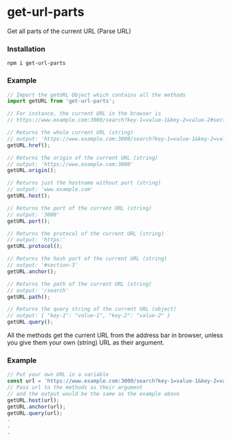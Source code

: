 # get-url-parts
Get all parts of the current URL (Parse URL)

### Installation
```
npm i get-url-parts
```

### Example
```javascript
// Import the getURL Object which contains all the methods
import getURL from 'get-url-parts';

// For instance, the current URL in the browser is
// https://www.example.com:3000/search?key-1=value-1&key-2=value-2#section-3

// Returns the whole current URL (string)
// output: 'https://www.example.com:3000/search?key-1=value-1&key-2=value-2#section-3'
getURL.href();

// Returns the origin of the current URL (string)
// output: 'https://www.example.com:3000'
getURL.origin();

// Returns just the hostname without port (string)
// output: 'www.example.com'
getURL.host();

// Returns the port of the current URL (string)
// output: '3000'
getURL.port();

// Returns the protocol of the current URL (string)
// output: 'https:'
getURL.protocol();

// Returns the hash part of the current URL (string)
// output: '#section-3'
getURL.anchor();

// Returns the path of the current URL (string)
// output: '/search'
getURL.path();

// Returns the query string of the current URL (object)
// output: { "key-1": "value-1", "key-2": "value-2" }
getURL.query();

```

All the methods get the current URL from the address bar in browser, unless you give them your own (string) URL as their argument.

### Example
```javascript
// Put your own URL in a variable
const url = 'https://www.example.com:3000/search?key-1=value-1&key-2=value-2#section-3';
// Pass url to the methods as their argument
// and the output would be the same as the example above
getURL.host(url);
getURL.anchor(url);
getURL.query(url);
.
.
.
```
